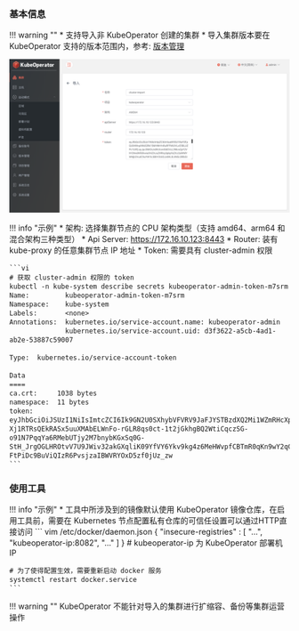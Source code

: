 
### 基本信息

!!! warning ""
    * 支持导入非 KubeOperator 创建的集群
    * 导入集群版本要在 KubeOperator 支持的版本范围内，参考: [版本管理](../user_manual/version.md#_4)

![cluster-import](../img/user_manual/cluster/cluster-import.png)

!!! info "示例"
    * 架构: 选择集群节点的 CPU 架构类型（支持 amd64、arm64 和混合架构三种类型）
    * Api Server: https://172.16.10.123:8443
    * Router: 装有 kube-proxy 的任意集群节点 IP 地址
    * Token: 需要具有 cluster-admin 权限

    ```vi
    # 获取 cluster-admin 权限的 token
    kubectl -n kube-system describe secrets kubeoperator-admin-token-m7srm
    Name:         kubeoperator-admin-token-m7srm
    Namespace:    kube-system
    Labels:       <none>
    Annotations:  kubernetes.io/service-account.name: kubeoperator-admin
                  kubernetes.io/service-account.uid: d3f3622-a5cb-4ad1-ab2e-53887c59007

    Type:  kubernetes.io/service-account-token

    Data
    ====
    ca.crt:     1038 bytes
    namespace:  11 bytes
    token:      eyJhbGciOiJSUzI1NiIsImtcZCI6Ik9GN2U0SXhybVFVRV9JaFJYSTBzdXQ2Mi1WZmRHcXpIOXNDb2Rqemt0MjAifQ.eyJpc3MiOiJrdWJlcm5ldGVzL1NlcnZpY2VhY2NvdW50Iiwia3ViZXJuZXRlcy5pxy9zZXJ2aWNlYWNjb3VudC9uYW1lc3BhY2UiOiJrdWJlLXN5c3RlbSIsImt1YmVybmV0ZXMuaW8vc2VydmljZWFjY291bnQvc2VjcmV0Lm5hbWUiOiJrby1hZG1pbi10b2tlbi1tN3NybSIsImt1YmVybmV0ZXMuaW8vc2VydmljZWFjY291bnQvc2VydmljZS1hY2NvdW50Lm5hbWUiOiJrby1hZG1pbiIsImt1YmVybmV0ZXMuaW8vc2VydmljZWFjY291bnQvc2VydmljZS1hY2NvdW50LnVpZCI6ImQzZjM2MzIyLWE1Y2ItNGFkMS1hYjJlLTUzODg3Y2E1OTAwNyIsInN1YiI6InN5c3RlbTpzZXJ2aWNlYWNjb3VudDprdWJlLXN5c3RlbTprby1hZG1pbiJ9.HvpDTAgn0nHu0ZnyPgxOFwWKiwtyYEqWaBWTrSV7EjRcToVIrN2eR8t9kw_RiDEI93S_Nnfjw-Xj1RTRsQEkRASx5uuXMAbELWnFo-rGLR8qs0ct-1t2jGkhgBQ2WtiCqczSG-o91N7PqqYa6RMebUTjy2M7bnybKGxSq0G-StH_JrgOGLHROtvV7U9JWiv32akGXqliK09YfVY6Ykv9kg4z6MeHWvpfCBTmR0qKn9wY2qC2DHynw2Nd_5LxtHeCJGYcvflaR_kcOP4bhzqxMbtGSf0xd5GXYa1iNKGm3Hu8-FtPiDc9BuViQIzR6PvsjzaIBWVRYOxD5zf0jUz_zw
    ```

### 使用工具

!!! info "示例"
    * 工具中所涉及到的镜像默认使用 KubeOperator 镜像仓库，在启用工具前，需要在 Kubernetes 节点配置私有仓库的可信任设置可以通过HTTP直接访问
    ```
    vim /etc/docker/daemon.json
    {
        "insecure-registries" : [ "...", "kubeoperator-ip:8082", "..." ]
    }
    # kubeoperator-ip 为 KubeOperator 部署机 IP

    # 为了使得配置生效，需要重新启动 docker 服务
    systemctl restart docker.service
    ```

!!! warning ""
    KubeOperator 不能针对导入的集群进行扩缩容、备份等集群运营操作